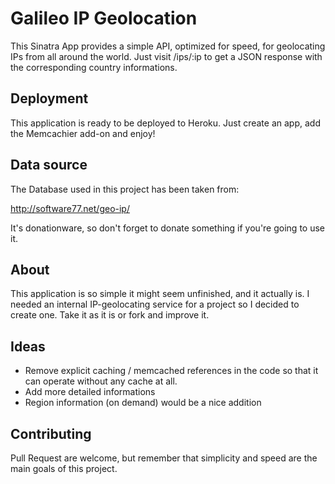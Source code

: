 Galileo IP Geolocation
======================

This Sinatra App provides a simple API, optimized for speed, for geolocating IPs from all around the world.
Just visit /ips/:ip to get a JSON response with the corresponding country informations.

## Deployment
This application is ready to be deployed to Heroku. Just create an app, add the Memcachier add-on and enjoy!

## Data source
The Database used in this project has been taken from:

http://software77.net/geo-ip/

It's donationware, so don't forget to donate something if you're going to use it.

## About
This application is so simple it might seem unfinished, and it actually is. I needed an internal IP-geolocating service for a project so I decided to create one. Take it as it is or fork and improve it.

## Ideas
* Remove explicit caching / memcached references in the code so that it can operate without any cache at all.
* Add more detailed informations
* Region information (on demand) would be a nice addition

## Contributing
Pull Request are welcome, but remember that simplicity and speed are the main goals of this project.

